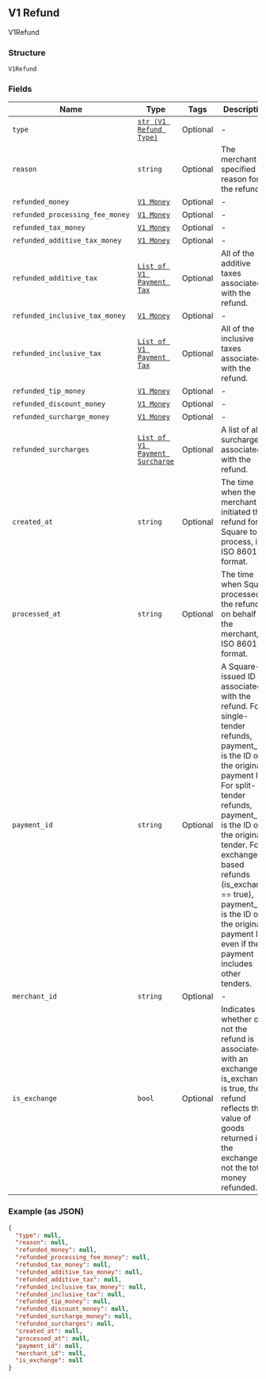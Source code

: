 ## V1 Refund

V1Refund

### Structure

`V1Refund`

### Fields

| Name | Type | Tags | Description |
|  --- | --- | --- | --- |
| `type` | [`str (V1 Refund Type)`]($m/V1RefundType) | Optional | - |
| `reason` | `string` | Optional | The merchant-specified reason for the refund. |
| `refunded_money` | [`V1 Money`]($m/V1Money) | Optional | - |
| `refunded_processing_fee_money` | [`V1 Money`]($m/V1Money) | Optional | - |
| `refunded_tax_money` | [`V1 Money`]($m/V1Money) | Optional | - |
| `refunded_additive_tax_money` | [`V1 Money`]($m/V1Money) | Optional | - |
| `refunded_additive_tax` | [`List of V1 Payment Tax`]($m/V1PaymentTax) | Optional | All of the additive taxes associated with the refund. |
| `refunded_inclusive_tax_money` | [`V1 Money`]($m/V1Money) | Optional | - |
| `refunded_inclusive_tax` | [`List of V1 Payment Tax`]($m/V1PaymentTax) | Optional | All of the inclusive taxes associated with the refund. |
| `refunded_tip_money` | [`V1 Money`]($m/V1Money) | Optional | - |
| `refunded_discount_money` | [`V1 Money`]($m/V1Money) | Optional | - |
| `refunded_surcharge_money` | [`V1 Money`]($m/V1Money) | Optional | - |
| `refunded_surcharges` | [`List of V1 Payment Surcharge`]($m/V1PaymentSurcharge) | Optional | A list of all surcharges associated with the refund. |
| `created_at` | `string` | Optional | The time when the merchant initiated the refund for Square to process, in ISO 8601 format. |
| `processed_at` | `string` | Optional | The time when Square processed the refund on behalf of the merchant, in ISO 8601 format. |
| `payment_id` | `string` | Optional | A Square-issued ID associated with the refund. For single-tender refunds, payment_id is the ID of the original payment ID. For split-tender refunds, payment_id is the ID of the original tender. For exchange-based refunds (is_exchange == true), payment_id is the ID of the original payment ID even if the payment includes other tenders. |
| `merchant_id` | `string` | Optional | - |
| `is_exchange` | `bool` | Optional | Indicates whether or not the refund is associated with an exchange. If is_exchange is true, the refund reflects the value of goods returned in the exchange not the total money refunded. |

### Example (as JSON)

```json
{
  "type": null,
  "reason": null,
  "refunded_money": null,
  "refunded_processing_fee_money": null,
  "refunded_tax_money": null,
  "refunded_additive_tax_money": null,
  "refunded_additive_tax": null,
  "refunded_inclusive_tax_money": null,
  "refunded_inclusive_tax": null,
  "refunded_tip_money": null,
  "refunded_discount_money": null,
  "refunded_surcharge_money": null,
  "refunded_surcharges": null,
  "created_at": null,
  "processed_at": null,
  "payment_id": null,
  "merchant_id": null,
  "is_exchange": null
}
```

